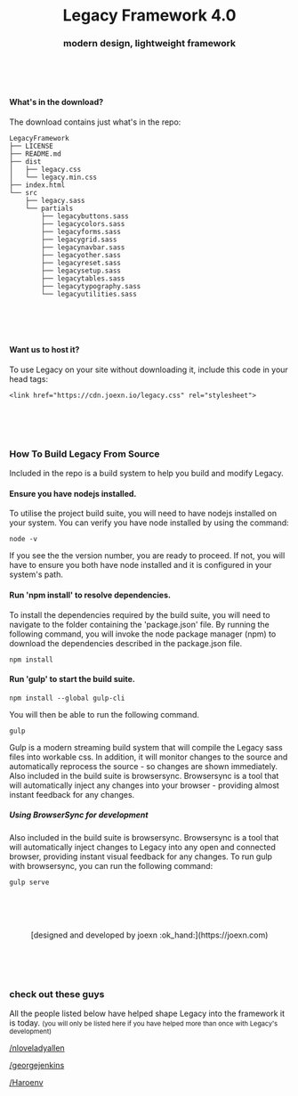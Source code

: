 <h1 align="center"> Legacy Framework 4.0 </h1>
<h3 align="center"> modern design, lightweight framework </h3>

<br><br><br>

#### What's in the download?

The download contains just what's in the repo:

```
LegacyFramework
├── LICENSE
├── README.md
├── dist
│   ├── legacy.css
│   └── legacy.min.css
├── index.html
└── src
    ├── legacy.sass
    └── partials
        ├── legacybuttons.sass
        ├── legacycolors.sass
        ├── legacyforms.sass
        ├── legacygrid.sass
        ├── legacynavbar.sass
        ├── legacyother.sass
        ├── legacyreset.sass
        ├── legacysetup.sass
        ├── legacytables.sass
        ├── legacytypography.sass
        └── legacyutilities.sass
```

<br><br><br>


#### Want us to host it?

To use Legacy on your site without downloading it, include this code in your head tags:

    <link href="https://cdn.joexn.io/legacy.css" rel="stylesheet">

<br><br><br>



### How To Build Legacy From Source

Included in the repo is a build system to help you build and modify Legacy.

#### Ensure you have nodejs installed.
To utilise the project build suite, you will need to have nodejs installed on your system. You can verify you have node installed by using the command:

    node -v

If you see the the version number, you are ready to proceed. If not, you will have to ensure you both have node installed and it is configured in your system's path.

#### Run 'npm install' to resolve dependencies.
To install the dependencies required by the build suite, you will need to navigate to the folder containing the 'package.json' file. By running the following command, you will invoke the node package manager (npm) to download the dependencies described in the package.json file.

    npm install


#### Run 'gulp' to start the build suite.
    npm install --global gulp-cli

You will then be able to run the following command.

    gulp

Gulp is a modern streaming build system that will compile the Legacy sass files into workable css. In addition, it will monitor changes to the source and automatically reprocess the source - so changes are shown immediately. Also included in the build suite is browsersync. Browsersync is a tool that will automatically inject any changes into your browser - providing almost instant feedback for any changes.

##### Using BrowserSync for development
Also included in the build suite is browsersync. Browsersync is a tool that will automatically inject changes to Legacy into any open and connected browser, providing instant visual feedback for any changes. To run gulp with browsersync, you can run the following command:

    gulp serve


<br><br><br>

<center>[designed and developed by joexn :ok_hand:](https://joexn.com)</center>

<br><br><br>

### check out these guys


All the people listed below have helped shape Legacy into the framework it is today.
<small>(you will only be listed here if you have helped more than once with Legacy's development)</small>

[/nloveladyallen](https://github.com/nloveladyallen)

[/georgejenkins](https://github.com/georgejenkins)

[/Haroenv](https://github.com/Haroenv)
